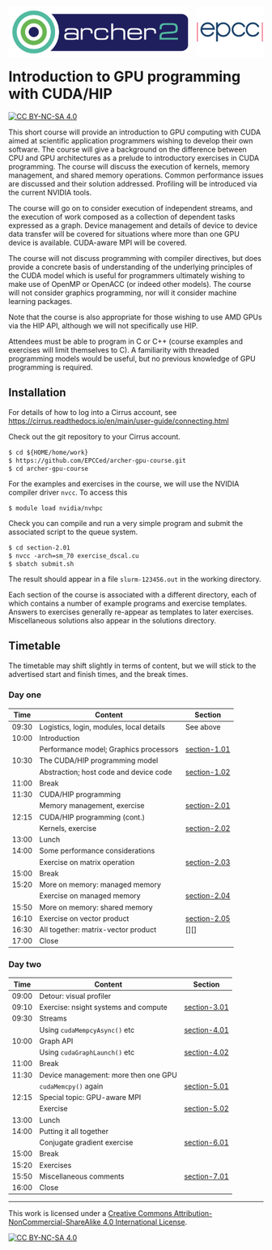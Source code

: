 
<img src="./images/archer2_logo.png" align="left" width="355" height="100" />
<img src="./images/epcc_logo.jpg" align="right" width="133" height="100" />

<br><br><br><br>

# Introduction to GPU programming with CUDA/HIP

[![CC BY-NC-SA 4.0][cc-by-nc-sa-shield]][cc-by-nc-sa]

This short course will provide an introduction to GPU computing with CUDA
aimed at scientific application programmers wishing to develop their own
software. The course will give a background on the difference between CPU
and GPU architectures as a prelude to introductory exercises in CUDA
programming. The course will discuss the execution of kernels, memory
management, and shared memory operations. Common performance issues are
discussed and their solution addressed. Profiling will be introduced via
the current NVIDIA tools.

The course will go on to consider execution of independent streams, and
the execution of work composed as a collection of dependent tasks expressed
as a graph. Device management and details of device to device data transfer
will be covered for situations where more than one GPU device is available.
CUDA-aware MPI will be covered.

The course will not discuss programming with compiler directives, but does
provide a concrete basis of understanding of the underlying principles of
the CUDA model which is useful for programmers ultimately wishing to make
use of OpenMP or OpenACC (or indeed other models). The course will not
consider graphics programming, nor will it consider machine learning
packages.

Note that the course is also appropriate for those wishing to use AMD GPUs
via the HIP API, although we will not specifically use HIP.

Attendees must be able to program in C or C++ (course examples and
exercises will limit themselves to C). A familiarity with threaded
programming models would be useful, but no previous knowledge of GPU
programming is required.

## Installation

For details of how to log into a Cirrus account, see
https://cirrus.readthedocs.io/en/main/user-guide/connecting.html

Check out the git repository to your Cirrus account.
```
$ cd ${HOME/home/work}
$ https://github.com/EPCCed/archer-gpu-course.git
$ cd archer-gpu-course
```
For the examples and exercises in the course, we will use the
NVIDIA compiler driver `nvcc`. To access this
```
$ module load nvidia/nvhpc
```
Check you can compile and run a very simple program
and submit the associated script to the queue system.
```
$ cd section-2.01
$ nvcc -arch=sm_70 exercise_dscal.cu
$ sbatch submit.sh
```
The result should appear in a file `slurm-123456.out` in the working
directory.

Each section of the course is associated with a different directory, each
of which contains a number of example programs and exercise templates.
Answers to exercises generally re-appear as templates to later exercises.
Miscellaneous solutions also appear in the solutions directory.


## Timetable

The timetable may shift slightly in terms of content, but we will stick to
the advertised start and finish times, and the break times.


### Day one

| Time  | Content                                  | Section                      |
|-------|------------------------------------------|------------------------------|
| 09:30 | Logistics, login, modules, local details | See above                    |
| 10:00 | Introduction                             |                              |
|       | Performance model; Graphics processors   | [section-1.01](section-1.01) |
| 10:30 | The CUDA/HIP programming model           |                              |
|       | Abstraction; host code and device code   | [section-1.02](section-1.02) |
| 11:00 | Break                                    |                              |
| 11:30 | CUDA/HIP programming                     |                              |
|       | Memory management, exercise              | [section-2.01](section-2.01) |
| 12:15 | CUDA/HIP programming (cont.)             |                              |
|       | Kernels, exercise                        | [section-2.02](section-2.02) |
| 13:00 | Lunch                                    |                              |
| 14:00 | Some performance considerations          |                              |
|       | Exercise on matrix operation             | [section-2.03](section-2.03) |
| 15:00 | Break                                    |                              |
| 15:20 | More on memory: managed memory           |                              |
|       | Exercise on managed memory               | [section-2.04](section-2.04) |
| 15:50 | More on memory: shared memory            |                              |
| 16:10 | Exercise on vector product               | [section-2.05](section-2.05) |
| 16:30 | All together: matrix-vector product      | [][]                         |
| 17:00 | Close                                    |                              |


### Day two


| Time  | Content                                  | Section                      |
|-------|------------------------------------------|------------------------------|
| 09:00 | Detour: visual profiler                  |                              |
| 09:10 | Exercise: nsight systems and compute     | [section-3.01](section-3.01)      |
| 09:30 | Streams                                  |                              |
|       | Using `cudaMempcyAsync()` etc            | [section-4.01](section-4.01) |
| 10:00 | Graph API                                |                              |
|       | Using `cudaGraphLaunch()` etc            | [section-4.02](section-4.02) |
| 11:00 | Break                                    |                              |
| 11:30 | Device management: more then one GPU     |                              |
|       | `cudaMemcpy()` again                     | [section-5.01](section-5.01) |
| 12:15 | Special topic: GPU-aware MPI             |                              |
|       | Exercise                                 | [section-5.02](section-5.02) |
| 13:00 | Lunch                                    |                              |
| 14:00 | Putting it all together                  |                              |
|       | Conjugate gradient exercise              | [section-6.01](section-6.01) |
| 15:00 | Break                                    |                              |
| 15:20 | Exercises                                |                              |
| 15:50 | Miscellaneous comments                   | [section-7.01](section-7.01) |
| 16:00 | Close                                    |                              |



---
This work is licensed under a
[Creative Commons Attribution-NonCommercial-ShareAlike 4.0 International License][cc-by-nc-sa].

[cc-by-nc-sa]: http://creativecommons.org/licenses/by-nc-sa/4.0/
[cc-by-nc-sa-image]: https://licensebuttons.net/l/by-nc-sa/4.0/88x31.png
[cc-by-nc-sa-shield]: https://img.shields.io/badge/License-CC%20BY--NC--SA%204.0-lightgrey.svg

[![CC BY-NC-SA 4.0][cc-by-nc-sa-image]][cc-by-nc-sa]
